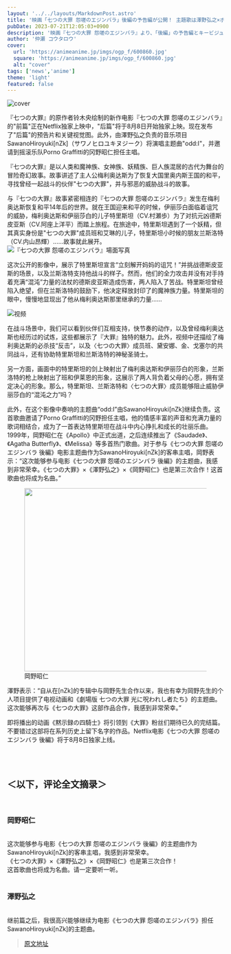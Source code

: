 ```yaml
---
layout: '../../layouts/MarkdownPost.astro'
title: '映画「七つの大罪 怨嗟のエジンバラ」後編の予告編が公開！ 主題歌は澤野弘之×ポルノグラフィティ岡野昭仁に決定'
pubDate: 2023-07-21T12:05:03+0900
description: '映画『七つの大罪 怨嗟のエジンバラ』より、「後編」の予告編とキービジュアルが公開。さらに、澤野弘之によるボーカルプロジェクト・SawanoHiroyuki[nZk]が手掛ける楽曲「odd:I」が主題歌に決定し、ボーカルにポルノグラフィティの岡野昭仁を迎えることも明らかになった。'
author: '仲瀬 コウタロウ'
cover:
  url: 'https://animeanime.jp/imgs/ogp_f/600860.jpg'
  square: 'https://animeanime.jp/imgs/ogp_f/600860.jpg'
  alt: "cover"
tags: ['news','anime']
theme: 'light'
featured: false
---
```


![cover](https://animeanime.jp/imgs/ogp_f/600860.jpg)

『七つの大罪』的原作者铃木央绘制的新作电影『七つの大罪 怨嗟のエジンバラ』的"前篇"正在Netflix独家上映中，"后篇"将于8月8日开始独家上映。现在发布了"后篇"的预告片和关键视觉图。此外，由澤野弘之负责的音乐项目SawanoHiroyuki[nZk]（サワノヒロユキヌジーク）将演唱主题曲"odd:I"，并邀请到摇滚乐队Porno Graffitti的冈野昭仁担任主唱。

『七つの大罪』是以人类和魔神族、女神族、妖精族、巨人族混居的古代为舞台的冒险奇幻故事。故事讲述了主人公梅利奥达斯为了恢复大国里奥内斯王国的和平，寻找曾经一起战斗的伙伴"七つの大罪"，并与邪恶的威胁战斗的故事。

与『七つの大罪』故事紧密相连的『七つの大罪 怨嗟のエジンバラ』发生在梅利奥达斯恢复和平14年后的世界。就在王国迎来和平的时候，伊丽莎白面临着诅咒的威胁，梅利奥达斯和伊丽莎白的儿子特里斯坦（CV.村瀬歩）为了对抗元凶德斯皮亚斯（CV.阿座上洋平）而踏上旅程。在旅途中，特里斯坦遇到了一个妖精，但其真实身份是"七つの大罪"成员班和艾琳的儿子，特里斯坦小时候的朋友兰斯洛特（CV.内山昂輝）......故事就此展开。
![『七つの大罪 怨嗟のエジンバラ』場面写真](https://animeanime.jp/imgs/zoom/600941.jpg)

这次公开的影像中，展示了特里斯坦宣言“立刻解开妈妈的诅咒！”并挑战德斯皮亚斯的场景，以及兰斯洛特支持他战斗的样子。然而，他们的全力攻击并没有对手持着充满“混沌”力量的法杖的德斯皮亚斯造成伤害，两人陷入了苦战。特里斯坦曾经陷入绝望，但在兰斯洛特的鼓励下，他决定释放封印了的魔神族力量。特里斯坦的眼中，慢慢地显现出了他从梅利奥达斯那里继承的力量……

![视频](https://www.youtube.com/embed/bIl-dJ-xyQM?rel=0)

在战斗场景中，我们可以看到伙伴们互相支持，快节奏的动作，以及曾经梅利奥达斯也经历过的试炼，这些都展示了『大罪』独特的魅力。此外，视频中还描绘了梅利奥达斯的必杀技“反击”，以及〈七つの大罪〉成员班、黛安娜、金、戈塞尔的共同战斗，还有协助特里斯坦和兰斯洛特的神秘圣骑士。

另一方面，画面中的特里斯坦的剑上映射出了梅利奥达斯和伊丽莎白的形象，兰斯洛特的枪上映射出了班和伊莱恩的形象，这展示了两人背负着父母的心愿，拥有坚定决心的形象。那么，特里斯坦、兰斯洛特和〈七つの大罪〉成员能够阻止威胁伊丽莎白的“混沌之力”吗？

此外，在这个影像中奏响的主题曲“odd:I”由SawanoHiroyuki[nZk]继续负责。这首歌曲邀请了Porno Graffitti的冈野担任主唱，他的情感丰富的声音和充满力量的歌词相结合，成为了一首表达特里斯坦在战斗中内心挣扎和成长的壮丽乐曲。
1999年，岡野昭仁在《Apollo》中正式出道，之后连续推出了《Saudade》、《Agatha Butterfly》、《Melissa》等多首热门歌曲。对于参与《七つの大罪 怨嗟のエジンバラ 後編》电影主题曲作为SawanoHiroyuki[nZk]的客串主唱，岡野表示：“这次能够参与电影《七つの大罪 怨嗟のエジンバラ 後編》的主题曲，我感到非常荣幸。《七つの大罪》×《澤野弘之》×《岡野昭仁》也是第三次合作！这首歌曲也将成为名曲。”<br><figure class="ctms-editor-image"><img src="https://animeanime.jp/imgs/zoom/600859.jpg" class="inline-article-image" width="640" height="426"><figcaption>岡野昭仁</figcaption></figure><p>澤野表示：“自从在[nZk]的专辑中与岡野先生合作以来，我也有幸为岡野先生的个人项目提供了电视动画和《劇場版 七つの大罪 光に呪われし者たち》的主题曲。这次能够再次与《七つの大罪》这部作品合作，我感到非常荣幸。”</p><p>即将播出的动画《黙示録の四騎士》将引领到《大罪》粉丝们期待已久的完结篇。不要错过这部将在系列历史上留下名字的作品。Netflix电影《七つの大罪 怨嗟のエジンバラ 後編》将于8月8日独家上线。</p><br><br><h2 class="title02" style="border-color:#0094f1">＜以下，评论全文摘录＞</h2><br><h3 class="subtitle">岡野昭仁</h3><br>这次能够参与电影《七つの大罪 怨嗟のエジンバラ 後編》的主题曲作为SawanoHiroyuki[nZk]的客串主唱，我感到非常荣幸。<br>《七つの大罪》×《澤野弘之》×《岡野昭仁》也是第三次合作！<br>这首歌曲也将成为名曲。请一定要听一听。<br><br><h3 class="subtitle">澤野弘之</h3><br>继前篇之后，我很高兴能够继续为电影《七つの大罪 怨嗟のエジンバラ》担任SawanoHiroyuki[nZk]的主题曲。

>[原文地址](https://animeanime.jp/article/2023/07/21/78735.html)  